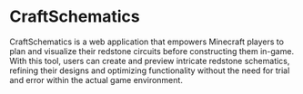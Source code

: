 # CraftSchematics
CraftSchematics is a web application that empowers Minecraft players to plan and visualize their redstone circuits before constructing them in-game. With this tool, users can create and preview intricate redstone schematics, refining their designs and optimizing functionality without the need for trial and error within the actual game environment.
